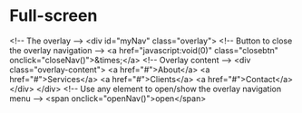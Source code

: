 # Full-screen
&lt;!-- The overlay --> &lt;div id="myNav" class="overlay">    &lt;!-- Button to close the overlay navigation -->   &lt;a href="javascript:void(0)" class="closebtn" onclick="closeNav()">&amp;times;&lt;/a>    &lt;!-- Overlay content -->   &lt;div class="overlay-content">     &lt;a href="#">About&lt;/a>     &lt;a href="#">Services&lt;/a>     &lt;a href="#">Clients&lt;/a>     &lt;a href="#">Contact&lt;/a>   &lt;/div>  &lt;/div>  &lt;!-- Use any element to open/show the overlay navigation menu --> &lt;span onclick="openNav()">open&lt;/span>
